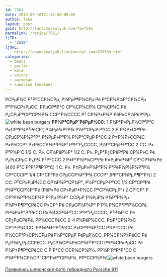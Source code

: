 ```yaml
---
id: 7561
date: 2013-09-16T21:42:50-08:00
author: lana
layout: post
guid: http://lana.moskalyuk.com/?p=7561
permalink: /recipe/7561/
ljID:
  - "2650"
ljURL:
  - http://lanamoskalyuk.livejournal.com/678569.html
categories:
  - beans
  - garlic
  - kale
  - onions
  - parmesan
  - sundried tomatoes
---
```

&#1056;&#1057;&#1056;µ&#1056;½&#1057; &#1056;²&#1056;º&#1057;&#1057;&#1056;½&#1057;&#1056;µ, &#1056;½&#1056;µ&#1056;¶&#1056;½&#1057;&#1056;µ &#1056;&#1105; &#1056;°&#1057;&#1056;¾&#1056;¼&#1056;°&#1057;&#1056;½&#1057;&#1056;µ &#1056;º&#1056;¾&#1057;&#1056;»&#1056;µ&#1057;&#1057;. &#1056;&#1056;µ&#1057;&#1056;¶&#1056;°&#1057; &#1057;&#1056;¾&#1057;&#1056;¾&#1057;&#1056;¾ &#1057;&#1056;¾&#1057;&#1056;¼&#1057; &#1056;&#1105; &#1056;¿&#1057;&#1056;µ&#1056;º&#1057;&#1056;°&#1057;&#1056;½&#1056;¾ &#1057;&#1057;&#1056;°&#1056;½&#1057;&#1057;&#1057;&#1057; &#1056;² &#1057;&#1056;¾&#1056;»&#1056;¾&#1056;´&#1056;&#1105;&#1056;»&#1057;&#1056;½&#1056;&#1105;&#1056;º&#1056;µ.![white bean burgers](http://farm4.staticflickr.com/3703/9781319025_78df9f6603_c.jpg) **&#1056;&#1056;½&#1056;³&#1057;&#1056;µ&#1056;´&#1056;&#1105;&#1056;µ&#1056;½&#1057;&#1057;:** 1 &#1056;¼&#1056;°&#1056;»&#1056;µ&#1056;½&#1057;&#1056;º&#1056;°&#1057; &#1056;»&#1057;&#1056;º&#1056;¾&#1056;²&#1056;&#1105;&#1057;&#1056;°, &#1056;¼&#1056;µ&#1056;»&#1056;º&#1056;¾ &#1056;½&#1056;°&#1057;&#1056;µ&#1056;·&#1056;°&#1057;&#1057; 2 &#1056;´&#1056;¾&#1056;»&#1057;&#1056;º&#1056;&#1105; &#1057;&#1056;µ&#1057;&#1056;½&#1056;¾&#1056;º&#1056;°, &#1056;¼&#1056;µ&#1056;»&#1056;º&#1056;¾ &#1056;½&#1056;°&#1057;&#1056;µ&#1056;·&#1056;°&#1057;&#1057; 2 &#1056;±&#1056;¾&#1056;»&#1057;&#1057;&#1056;&#1105;&#1057; &#1056;»&#1056;&#1105;&#1057;&#1057;&#1056;° &#1056;»&#1056;&#1105;&#1057;&#1057;&#1056;¾&#1056;²&#1056;¾&#1056;¹ &#1056;º&#1056;°&#1056;¿&#1057;&#1057;&#1057;&#1057;, &#1056;½&#1056;°&#1057;&#1056;µ&#1056;·&#1056;°&#1057;&#1057; 2 &#1057;&#1057;. &#1056;». &#1056;²&#1056;¾&#1056;´&#1057; 1/2 &#1057;. &#1056;». &#1057;&#1056;¼&#1056;&#1105;&#1056;½&#1056;° 1/2 &#1057;. &#1056;». &#1056;¿&#1056;°&#1056;¿&#1057;&#1056;&#1105;&#1056;º&#1056;&#1105; &#1057;&#1056;¾&#1056;»&#1057; &#1056;&#1105; &#1056;¿&#1056;µ&#1057;&#1056;µ&#1057; &#1056;¿&#1056;¾ &#1056;²&#1056;º&#1057;&#1057;&#1057; 2 &#1056;±&#1056;°&#1056;½&#1056;¾&#1057;&#1056;º&#1056;&#1105; &#1056;±&#1056;µ&#1056;»&#1056;¾&#1056;¹ &#1057;&#1056;°&#1057;&#1056;¾&#1056;»&#1056;&#1105; (400 &#1056;³&#1057; &#1056;º&#1056;°&#1056;¶&#1056;´&#1056;°&#1057;) 1 &#1057;. &#1056;». &#1056;±&#1056;µ&#1056;»&#1056;¾&#1056;³&#1056;¾ &#1056;²&#1056;&#1105;&#1056;½&#1056;½&#1056;¾&#1056;³&#1056;¾ &#1057;&#1056;º&#1057;&#1057;&#1057;&#1056;° 1/4 &#1057;&#1056;°&#1057;&#1056;º&#1056;&#1105; &#1057;&#1056;µ&#1057;&#1057;&#1056;¾&#1056;³&#1056;¾ &#1057;&#1057;&#1057;&#1056;° (&#1056;&#1056;°&#1057;&#1056;¼&#1056;µ&#1056;¶&#1056;°&#1056;½) 2 &#1057;&#1057;. &#1056;²&#1057;&#1056;»&#1056;µ&#1056;½&#1057;&#1057; &#1057;&#1056;¾&#1056;¼&#1056;°&#1057;&#1056;¾&#1056;², &#1056;½&#1056;°&#1057;&#1056;µ&#1056;·&#1056;°&#1057;&#1057; 1/2 &#1057;&#1056;°&#1057;&#1056;º&#1056;&#1105; &#1056;¾&#1056;²&#1057;&#1057;&#1056;½&#1056;º&#1056;&#1105; (&#1056;&#1105;&#1056;»&#1056;&#1105; &#1057;&#1056;»&#1056;µ&#1056;±&#1056;½&#1057;&#1057; &#1056;º&#1057;&#1056;¾&#1057;&#1056;µ&#1056;º) 2 &#1057;&#1056;¹&#1057;&#1056;° &#1056; &#1057;&#1056;º&#1056;¾&#1056;²&#1056;¾&#1057;&#1056;¾&#1056;´&#1056;º&#1056;µ &#1056;½&#1056;° &#1057;&#1057;&#1056;µ&#1056;´&#1056;½&#1056;µ&#1056;¼ &#1056;¾&#1056;³&#1056;½&#1056;µ &#1056;¾&#1056;±&#1056;¶&#1056;°&#1057;&#1056;&#1105;&#1057;&#1057; &#1056;»&#1057;&#1056;º &#1056;&#1105; &#1057;&#1056;µ&#1057;&#1056;½&#1056;¾&#1056;º &#1056;´&#1056;¾ &#1056;¼&#1057;&#1056;³&#1056;º&#1056;¾&#1057;&#1057;&#1056;&#1105;. &#1056;&#1056;¾&#1056;±&#1056;°&#1056;²&#1056;&#1105;&#1057;&#1057; &#1056;»&#1056;&#1105;&#1057;&#1057;&#1056;¾&#1056;²&#1057;&#1057; &#1056;º&#1056;°&#1056;¿&#1057;&#1057;&#1057;&#1057;, &#1056;²&#1056;¾&#1056;´&#1057; &#1056;&#1105; &#1057;&#1056;¿&#1056;µ&#1057;&#1056;&#1105;&#1056;&#1105;. &#1056;&#1056;¾&#1057;&#1057;&#1057;&#1056;&#1105;&#1057;&#1057; 2-4 &#1056;¼&#1056;&#1105;&#1056;½&#1057;&#1057;&#1057;. &#1056;¤&#1056;°&#1057;&#1056;¾&#1056;»&#1057; &#1057;&#1056;°&#1056;·&#1056;¼&#1057;&#1057;&#1057;. &#1056;&#1056;¾&#1056;±&#1056;°&#1056;²&#1056;&#1105;&#1057;&#1057; &#1056;»&#1057;&#1056;º&#1056;¾&#1056;²&#1057;&#1057; &#1056;¼&#1056;°&#1057;&#1057;&#1057; &#1056;&#1105; &#1056;¾&#1057;&#1057;&#1056;°&#1056;»&#1057;&#1056;½&#1057;&#1056;µ &#1056;&#1105;&#1056;½&#1056;³&#1057;&#1056;µ&#1056;´&#1056;&#1105;&#1056;µ&#1056;½&#1057;&#1057;. &#1056;&#1056;¾&#1057;&#1056;¾&#1056;»&#1056;&#1105;&#1057;&#1057; &#1056;&#1105; &#1056;¿&#1056;¾&#1056;¿&#1056;µ&#1057;&#1057;&#1056;&#1105;&#1057;&#1057;. &#1056;¡&#1057;&#1056;¾&#1057;&#1056;¼&#1056;&#1105;&#1057;&#1056;¾&#1056;²&#1056;°&#1057;&#1057; &#1056;º&#1056;¾&#1057;&#1056;»&#1056;µ&#1057;&#1057; &#1056;&#1105; &#1056;¾&#1056;±&#1056;¶&#1056;°&#1057;&#1056;&#1105;&#1057;&#1057; &#1057; &#1056;´&#1056;²&#1057;&#1057; &#1057;&#1057;&#1056;¾&#1057;&#1056;¾&#1056;½. &#1056;&#1056;¾&#1056;´&#1056;°&#1056;²&#1056;°&#1057;&#1057; &#1057; &#1056;¾&#1056;²&#1056;¾&#1057;&#1056;½&#1057;&#1056;¹ &#1057;&#1056;°&#1056;»&#1056;°&#1057;&#1056;¾&#1056;¼. &#1056;&#1056;º&#1057;&#1057;&#1056;½&#1056;¾!![white bean burgers](http://farm3.staticflickr.com/2809/9781325765_17af69abf7_c.jpg) 

<div class="H1den">
  <a href="http://avtoabc.com/content/4293/innovations/">&#1055;&#1086;&#1103;&#1074;&#1080;&#1083;&#1080;&#1089;&#1100 &#1096&#1087;&#1080;&#1086;&#1085;&#1089;&#1082;&#1080;&#1077; &#1092&#1086;&#1090;&#1086; &#1075;&#1080;&#1073;&#1088;&#1080;&#1076;&#1085;&#1086;&#1075;&#1086; Porsche 911</a>
</div>
